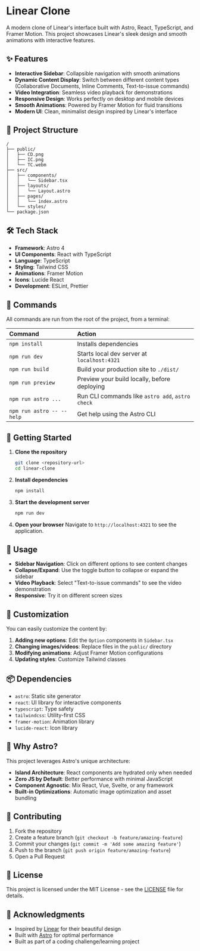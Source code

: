 # Linear Clone

A modern clone of Linear's interface built with Astro, React, TypeScript, and Framer Motion. This project showcases Linear's sleek design and smooth animations with interactive features.

## ✨ Features

- **Interactive Sidebar**: Collapsible navigation with smooth animations
- **Dynamic Content Display**: Switch between different content types (Collaborative Documents, Inline Comments, Text-to-issue commands)
- **Video Integration**: Seamless video playback for demonstrations
- **Responsive Design**: Works perfectly on desktop and mobile devices
- **Smooth Animations**: Powered by Framer Motion for fluid transitions
- **Modern UI**: Clean, minimalist design inspired by Linear's interface

## 🚀 Project Structure

```text
/
├── public/
│   ├── CD.png
│   ├── IC.png
│   └── TC.webm
├── src/
│   ├── components/
│   │   └── Sidebar.tsx
│   ├── layouts/
│   │   └── Layout.astro
│   ├── pages/
│   │   └── index.astro
│   └── styles/
└── package.json
```

## 🛠️ Tech Stack

- **Framework**: Astro 4
- **UI Components**: React with TypeScript
- **Language**: TypeScript
- **Styling**: Tailwind CSS
- **Animations**: Framer Motion
- **Icons**: Lucide React
- **Development**: ESLint, Prettier

## 🧞 Commands

All commands are run from the root of the project, from a terminal:

| Command                   | Action                                           |
| :------------------------ | :----------------------------------------------- |
| `npm install`             | Installs dependencies                            |
| `npm run dev`             | Starts local dev server at `localhost:4321`      |
| `npm run build`           | Build your production site to `./dist/`          |
| `npm run preview`         | Preview your build locally, before deploying     |
| `npm run astro ...`       | Run CLI commands like `astro add`, `astro check` |
| `npm run astro -- --help` | Get help using the Astro CLI                     |

## 🎯 Getting Started

1. **Clone the repository**

   ```bash
   git clone <repository-url>
   cd linear-clone
   ```

2. **Install dependencies**

   ```bash
   npm install
   ```

3. **Start the development server**

   ```bash
   npm run dev
   ```

4. **Open your browser**
   Navigate to `http://localhost:4321` to see the application.

## 📱 Usage

- **Sidebar Navigation**: Click on different options to see content changes
- **Collapse/Expand**: Use the toggle button to collapse or expand the sidebar
- **Video Playback**: Select "Text-to-issue commands" to see the video demonstration
- **Responsive**: Try it on different screen sizes

## 🎨 Customization

You can easily customize the content by:

1. **Adding new options**: Edit the `Option` components in `Sidebar.tsx`
2. **Changing images/videos**: Replace files in the `public/` directory
3. **Modifying animations**: Adjust Framer Motion configurations
4. **Updating styles**: Customize Tailwind classes

## 📦 Dependencies

- `astro`: Static site generator
- `react`: UI library for interactive components
- `typescript`: Type safety
- `tailwindcss`: Utility-first CSS
- `framer-motion`: Animation library
- `lucide-react`: Icon library

## 🌟 Why Astro?

This project leverages Astro's unique architecture:

- **Island Architecture**: React components are hydrated only when needed
- **Zero JS by Default**: Better performance with minimal JavaScript
- **Component Agnostic**: Mix React, Vue, Svelte, or any framework
- **Built-in Optimizations**: Automatic image optimization and asset bundling

## 🤝 Contributing

1. Fork the repository
2. Create a feature branch (`git checkout -b feature/amazing-feature`)
3. Commit your changes (`git commit -m 'Add some amazing feature'`)
4. Push to the branch (`git push origin feature/amazing-feature`)
5. Open a Pull Request

## 📄 License

This project is licensed under the MIT License - see the [LICENSE](LICENSE) file for details.

## 🙏 Acknowledgments

- Inspired by [Linear](https://linear.app/) for their beautiful design
- Built with [Astro](https://astro.build/) for optimal performance
- Built as part of a coding challenge/learning project
